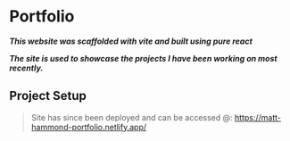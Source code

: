 # Portfolio

___This website was scaffolded with vite and built using pure react___

___The site is used to showcase the projects I have been working on most recently.___

## Project Setup

> Site has since been deployed and can be accessed @: https://matt-hammond-portfolio.netlify.app/
